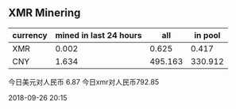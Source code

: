 ## XMR Minering

|currency|mined in last 24 hours|all|in pool|
|---|---|---|---|
|XMR|0.002|0.625|0.417|
|CNY|1.634|495.163|330.912|

今日美元对人民币 6.87	今日xmr对人民币792.85


2018-09-26 20:15